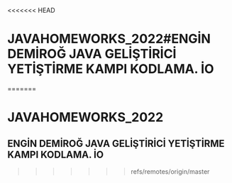 <<<<<<< HEAD
# JAVAHOMEWORKS_2022#ENGİN DEMİROĞ JAVA GELİŞTİRİCİ YETİŞTİRME KAMPI KODLAMA. İO
=======
# JAVAHOMEWORKS_2022
## ENGİN DEMİROĞ JAVA GELİŞTİRİCİ YETİŞTİRME KAMPI KODLAMA. İO
>>>>>>> refs/remotes/origin/master
